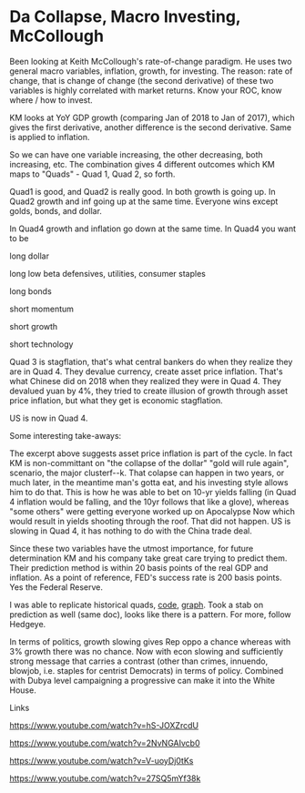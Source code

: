 # Da Collapse, Macro Investing, McCollough

Been looking at Keith McCollough's rate-of-change paradigm. He uses
two general macro variables, inflation, growth, for investing. The
reason: rate of change, that is change of change (the second
derivative) of these two variables is highly correlated with market
returns. Know your ROC, know where / how to invest.

KM looks at YoY GDP growth (comparing Jan of 2018 to Jan of 2017),
which gives the first derivative, another difference is the second
derivative. Same is applied to inflation.

So we can have one variable increasing, the other decreasing, both
increasing, etc. The combination gives 4 different outcomes which KM
maps to "Quads" - Quad 1, Quad 2, so forth.

Quad1 is good, and Quad2 is really good. In both growth is going
up. In Quad2 growth and inf going up at the same time. Everyone wins
except golds, bonds, and dollar.

In Quad4 growth and inflation go down at the same time. In Quad4 you want to be

long dollar

long low beta defensives, utilities, consumer staples

long bonds

short momentum

short growth

short technology

Quad 3 is stagflation, that's what central bankers do when they
realize they are in Quad 4.  They devalue currency, create asset price
inflation.  That's what Chinese did on 2018 when they realized they
were in Quad 4. They devalued yuan by 4%, they tried to create
illusion of growth through asset price inflation, but what they get is
economic stagflation.

US is now in Quad 4. 

Some interesting take-aways:

The excerpt above suggests asset price inflation is part of the
cycle. In fact KM is non-committant on "the collapse of the dollar"
"gold will rule again", scenario, the major clusterf--k. That colapse
can happen in two years, or much later, in the meantime man's gotta
eat, and his investing style allows him to do that. This is how he was
able to bet on 10-yr yields falling (in Quad 4 inflation would be
falling, and the 10yr follows that like a glove), whereas "some
others" were getting everyone worked up on Apocalypse Now which would
result in yields shooting through the roof. That did not happen. US is
slowing in Quad 4, it has nothing to do with the China trade deal.

Since these two variables have the utmost importance, for future
determination KM and his company take great care trying to predict
them. Their prediction method is within 20 basis points of the real
GDP and inflation. As a point of reference, FED's success rate is 200
basis points. Yes the Federal Reserve.

I was able to replicate historical quads, [code](quads.md),
[graph](quads.png). Took a stab on prediction as well (same doc),
looks like there is a pattern. For more, follow Hedgeye.

In terms of politics, growth slowing gives Rep oppo a chance whereas
with 3% growth there was no chance. Now with econ slowing and
sufficiently strong message that carries a contrast (other than
crimes, innuendo, blowjob, i.e. staples for centrist Democrats) in
terms of policy. Combined with Dubya level campaigning a progressive
can make it into the White House.

Links

https://www.youtube.com/watch?v=hS-JOXZrcdU

https://www.youtube.com/watch?v=2NvNGAIvcb0

https://www.youtube.com/watch?v=V-uoyDj0tKs

https://www.youtube.com/watch?v=27SQ5mYf38k








